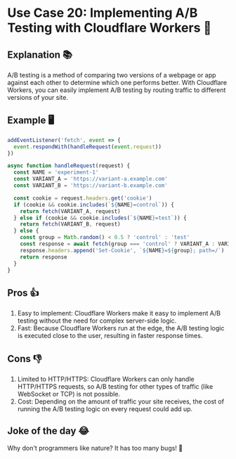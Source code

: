 # Use Case 20: Implementing A/B Testing with Cloudflare Workers 🧪

## Explanation 📚

A/B testing is a method of comparing two versions of a webpage or app against each other to determine which one performs better. With Cloudflare Workers, you can easily implement A/B testing by routing traffic to different versions of your site.

## Example 🖥️

```javascript
addEventListener('fetch', event => {
  event.respondWith(handleRequest(event.request))
})

async function handleRequest(request) {
  const NAME = 'experiment-1'
  const VARIANT_A = 'https://variant-a.example.com'
  const VARIANT_B = 'https://variant-b.example.com'

  const cookie = request.headers.get('cookie')
  if (cookie && cookie.includes(`${NAME}=control`)) {
    return fetch(VARIANT_A, request)
  } else if (cookie && cookie.includes(`${NAME}=test`)) {
    return fetch(VARIANT_B, request)
  } else {
    const group = Math.random() < 0.5 ? 'control' : 'test'
    const response = await fetch(group === 'control' ? VARIANT_A : VARIANT_B, request)
    response.headers.append('Set-Cookie', `${NAME}=${group}; path=/`)
    return response
  }
}
```

## Pros 👍

1. Easy to implement: Cloudflare Workers make it easy to implement A/B testing without the need for complex server-side logic.
2. Fast: Because Cloudflare Workers run at the edge, the A/B testing logic is executed close to the user, resulting in faster response times.

## Cons 👎

1. Limited to HTTP/HTTPS: Cloudflare Workers can only handle HTTP/HTTPS requests, so A/B testing for other types of traffic (like WebSocket or TCP) is not possible.
2. Cost: Depending on the amount of traffic your site receives, the cost of running the A/B testing logic on every request could add up.

## Joke of the day 😂

Why don't programmers like nature? It has too many bugs! 🐛
